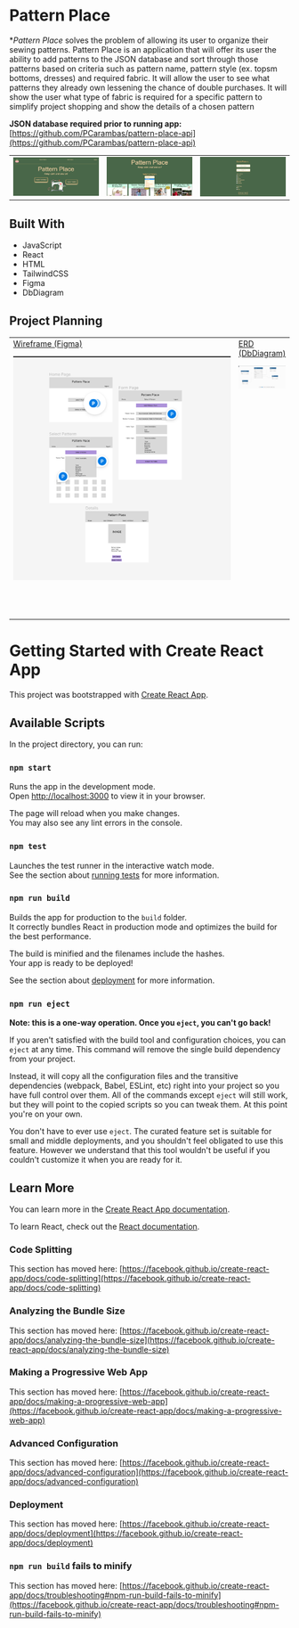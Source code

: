 # Pattern Place

**_Pattern Place_* solves the problem of allowing its user to organize their sewing patterns. Pattern Place is an application that will offer its user the ability to add patterns to the JSON database and sort through those patterns based on criteria such as pattern name, pattern style (ex. topsm bottoms, dresses) and required fabric. It will allow the user to see what patterns they already own lessening the chance of double purchases. It will show the user what type of fabric is required for a specific pattern to simplify project shopping and show the details of a chosen pattern 


**JSON database required prior to running app:** [https://github.com/PCarambas/pattern-place-api](https://github.com/PCarambas/pattern-place-api)


<table>
  <tr>
    <td>
<a href="src/assets/PatternPlace.png"><img src="src/assets/PatternPlace.png" alt="pattern-place" border="0"></a>
    </td>
    <td>
    <a href="src/assets/SelectPattern.png"><img src="src/assets/SelectPattern.png" alt="select-pattern" border="0"></a>
    </td>
    <td>
      <a href="src/assets/AddPattern.png"><img src="src/assets/AddPattern.png" alt="add-pattern" border="0"></a>
    </td>
  </tr>
</table>



## Built With

- JavaScript
- React
- HTML
- TailwindCSS
- Figma
- DbDiagram



## Project Planning

<table>
  <tr>
    <td valign="top"height="500" width="400">
      <a href="https://www.figma.com/file/JnDVNhusiEM6dMovr5HyeD/Pattern-Place?node-id=0%3A1&t=a4EL6nvW7q6yJFMF-1" target="_blank">Wireframe (Figma)</a>

[![Pattern Place Wireframe](src/assets/PPWireframe.png)](https://www.figma.com/file/JnDVNhusiEM6dMovr5HyeD/Pattern-Place?node-id=0%3A1&t=a4EL6nvW7q6yJFMF-1) 

<td valign="top">
  <a href="https://dbdiagram.io/d/634f0a9747094101958d6a96" target="_blank">ERD (DbDiagram)</a>
  
[![Pattern Place ERD](src/assets/PP-ERD.png)](https://dbdiagram.io/d/634f0a9747094101958d6a96)

  </td>
  </tr>
  </table>




# Getting Started with Create React App

This project was bootstrapped with [Create React App](https://github.com/facebook/create-react-app).

## Available Scripts

In the project directory, you can run:

### `npm start`

Runs the app in the development mode.\
Open [http://localhost:3000](http://localhost:3000) to view it in your browser.

The page will reload when you make changes.\
You may also see any lint errors in the console.

### `npm test`

Launches the test runner in the interactive watch mode.\
See the section about [running tests](https://facebook.github.io/create-react-app/docs/running-tests) for more information.

### `npm run build`

Builds the app for production to the `build` folder.\
It correctly bundles React in production mode and optimizes the build for the best performance.

The build is minified and the filenames include the hashes.\
Your app is ready to be deployed!

See the section about [deployment](https://facebook.github.io/create-react-app/docs/deployment) for more information.

### `npm run eject`

**Note: this is a one-way operation. Once you `eject`, you can't go back!**

If you aren't satisfied with the build tool and configuration choices, you can `eject` at any time. This command will remove the single build dependency from your project.

Instead, it will copy all the configuration files and the transitive dependencies (webpack, Babel, ESLint, etc) right into your project so you have full control over them. All of the commands except `eject` will still work, but they will point to the copied scripts so you can tweak them. At this point you're on your own.

You don't have to ever use `eject`. The curated feature set is suitable for small and middle deployments, and you shouldn't feel obligated to use this feature. However we understand that this tool wouldn't be useful if you couldn't customize it when you are ready for it.

## Learn More

You can learn more in the [Create React App documentation](https://facebook.github.io/create-react-app/docs/getting-started).

To learn React, check out the [React documentation](https://reactjs.org/).

### Code Splitting

This section has moved here: [https://facebook.github.io/create-react-app/docs/code-splitting](https://facebook.github.io/create-react-app/docs/code-splitting)

### Analyzing the Bundle Size

This section has moved here: [https://facebook.github.io/create-react-app/docs/analyzing-the-bundle-size](https://facebook.github.io/create-react-app/docs/analyzing-the-bundle-size)

### Making a Progressive Web App

This section has moved here: [https://facebook.github.io/create-react-app/docs/making-a-progressive-web-app](https://facebook.github.io/create-react-app/docs/making-a-progressive-web-app)

### Advanced Configuration

This section has moved here: [https://facebook.github.io/create-react-app/docs/advanced-configuration](https://facebook.github.io/create-react-app/docs/advanced-configuration)

### Deployment

This section has moved here: [https://facebook.github.io/create-react-app/docs/deployment](https://facebook.github.io/create-react-app/docs/deployment)

### `npm run build` fails to minify

This section has moved here: [https://facebook.github.io/create-react-app/docs/troubleshooting#npm-run-build-fails-to-minify](https://facebook.github.io/create-react-app/docs/troubleshooting#npm-run-build-fails-to-minify)
